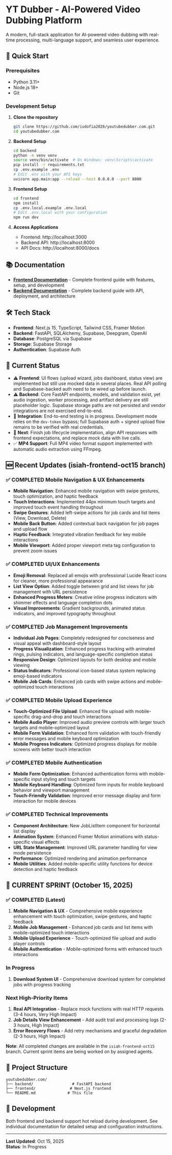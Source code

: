 # YT Dubber - AI-Powered Video Dubbing Platform

A modern, full-stack application for AI-powered video dubbing with real-time processing, multi-language support, and seamless user experience.

## 🚀 Quick Start

### Prerequisites
- Python 3.11+
- Node.js 18+
- Git

### Development Setup

1. **Clone the repository**
   ```bash
   git clone https://github.com/iudofia2026/youtubedubber.com.git
   cd youtubedubber.com
   ```

2. **Backend Setup**
   ```bash
   cd backend
   python -m venv venv
   source venv/bin/activate  # On Windows: venv\Scripts\activate
   pip install -r requirements.txt
   cp .env.example .env
   # Edit .env with your API keys
   uvicorn app.main:app --reload --host 0.0.0.0 --port 8000
   ```

3. **Frontend Setup**
   ```bash
   cd frontend
   npm install
   cp .env.local.example .env.local
   # Edit .env.local with your configuration
   npm run dev
   ```

4. **Access Applications**
   - Frontend: http://localhost:3000
   - Backend API: http://localhost:8000
   - API Docs: http://localhost:8000/docs

## 📚 Documentation

- **[Frontend Documentation](./frontend/README.md)** - Complete frontend guide with features, setup, and development
- **[Backend Documentation](./backend/README.md)** - Complete backend guide with API, deployment, and architecture

## 🛠 Tech Stack

- **Frontend**: Next.js 15, TypeScript, Tailwind CSS, Framer Motion
- **Backend**: FastAPI, SQLAlchemy, Supabase, Deepgram, OpenAI
- **Database**: PostgreSQL via Supabase
- **Storage**: Supabase Storage
- **Authentication**: Supabase Auth

## 🎯 Current Status

- ⚠️ **Frontend**: UI flows (upload wizard, jobs dashboard, status view) are implemented but still use mocked data in several places. Real API polling and Supabase-backed auth need to be wired up before launch.
- ⚠️ **Backend**: Core FastAPI endpoints, models, and validation exist, yet audio ingestion, worker processing, and artifact delivery are still placeholder logic. Supabase storage paths are not persisted and vendor integrations are not exercised end-to-end.
- 🔄 **Integration**: End-to-end testing is in progress. Development mode relies on the `dev-token` bypass; full Supabase auth + signed upload flow remains to be verified with real credentials.
- 🎯 **Next**: Finish job lifecycle implementation, align API responses with frontend expectations, and replace mock data with live calls.
- ✅ **MP4 Support**: Full MP4 video format support implemented with automatic audio extraction using FFmpeg.

## 🆕 Recent Updates (isiah-frontend-oct15 branch)

### ✅ COMPLETED Mobile Navigation & UX Enhancements
- **Mobile Navigation**: Enhanced mobile navigation with swipe gestures, touch optimization, and haptic feedback
- **Touch Interactions**: Implemented 44px minimum touch targets and improved touch event handling throughout
- **Swipe Gestures**: Added left-swipe actions for job cards and list items (View, Download, Delete)
- **Mobile Back Button**: Added contextual back navigation for job pages and upload flow
- **Haptic Feedback**: Integrated vibration feedback for key mobile interactions
- **Mobile Viewport**: Added proper viewport meta tag configuration to prevent zoom issues

### ✅ COMPLETED UI/UX Enhancements
- **Emoji Removal**: Replaced all emojis with professional Lucide React icons for cleaner, more professional appearance
- **List View Option**: Added toggle between grid and list views for job management with URL persistence
- **Enhanced Progress Meters**: Creative inline progress indicators with shimmer effects and language completion dots
- **Visual Improvements**: Gradient backgrounds, animated status indicators, and improved typography throughout

### ✅ COMPLETED Job Management Improvements
- **Individual Job Pages**: Completely redesigned for conciseness and visual appeal with dashboard-style layout
- **Progress Visualization**: Enhanced progress tracking with animated rings, pulsing indicators, and language-specific completion status
- **Responsive Design**: Optimized layouts for both desktop and mobile viewing
- **Status Indicators**: Professional icon-based status system replacing emoji-based indicators
- **Mobile Job Cards**: Enhanced job cards with swipe actions and mobile-optimized touch interactions

### ✅ COMPLETED Mobile Upload Experience
- **Touch-Optimized File Upload**: Enhanced file upload with mobile-specific drag-and-drop and touch interactions
- **Mobile Audio Player**: Improved audio preview controls with larger touch targets and mobile-optimized layout
- **Mobile Form Validation**: Enhanced form validation with touch-friendly error messages and mobile keyboard optimization
- **Mobile Progress Indicators**: Optimized progress displays for mobile screens with better touch interaction

### ✅ COMPLETED Mobile Authentication
- **Mobile Form Optimization**: Enhanced authentication forms with mobile-specific input styling and touch targets
- **Mobile Keyboard Handling**: Optimized form inputs for mobile keyboard behavior and viewport management
- **Touch-Friendly Validation**: Improved error message display and form interaction for mobile devices

### ✅ COMPLETED Technical Improvements
- **Component Architecture**: New JobListItem component for horizontal list display
- **Animation System**: Enhanced Framer Motion animations with status-specific visual effects
- **URL State Management**: Improved URL parameter handling for view mode persistence
- **Performance**: Optimized rendering and animation performance
- **Mobile Utilities**: Added mobile-specific utility functions for device detection and haptic feedback

## 🚧 CURRENT SPRINT (October 15, 2025)

### ✅ COMPLETED (Latest)
1. **Mobile Navigation & UX** - Comprehensive mobile experience enhancement with touch optimization, swipe gestures, and haptic feedback
2. **Mobile Job Management** - Enhanced job cards and list items with mobile-optimized touch interactions
3. **Mobile Upload Experience** - Touch-optimized file upload and audio player controls
4. **Mobile Authentication** - Mobile-optimized forms with enhanced touch interactions

### In Progress
1. **Download System UI** - Comprehensive download system for completed jobs with progress tracking

### Next High-Priority Items
1. **Real API Integration** - Replace mock functions with real HTTP requests (3-4 hours, Very High Impact)
2. **Job Details View Enhancement** - Add audit trail and processing logs (2-3 hours, High Impact)
3. **Error Recovery Flows** - Add retry mechanisms and graceful degradation (2-3 hours, High Impact)

**Note**: All completed changes are available in the `isiah-frontend-oct15` branch. Current sprint items are being worked on by assigned agents.

## 📁 Project Structure

```
youtubedubber.com/
├── backend/                 # FastAPI backend
├── frontend/               # Next.js frontend
└── README.md              # This file
```

## 🔧 Development

Both frontend and backend support hot reload during development. See individual documentation for detailed setup and configuration instructions.

---

**Last Updated**: Oct 15, 2025  
**Status**: In Progress
